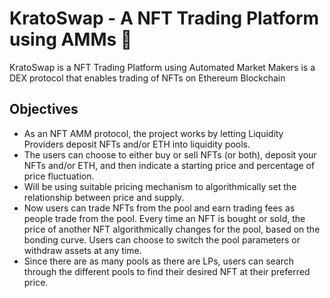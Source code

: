# KratoSwap - A NFT Trading Platform using AMMs 🚀

KratoSwap is a NFT Trading Platform using Automated Market Makers is a DEX protocol that enables trading of NFTs on Ethereum Blockchain

## Objectives
- As an NFT AMM protocol, the project works by letting Liquidity Providers deposit NFTs and/or ETH into liquidity pools.
- The users can choose to either buy or sell NFTs (or both), deposit your NFTs and/or ETH, and then indicate a starting price and percentage of price fluctuation.
- Will be using suitable pricing mechanism to algorithmically set the relationship between price and supply.
- Now users can trade NFTs from the pool and earn trading fees as people trade from the pool. Every time an NFT is bought or sold, the price of another NFT algorithmically changes for the pool, based on the bonding curve. Users can choose to switch the pool parameters or withdraw assets at any time.
- Since there are as many pools as there are LPs, users can search through the different pools to find their desired NFT at their preferred price.

